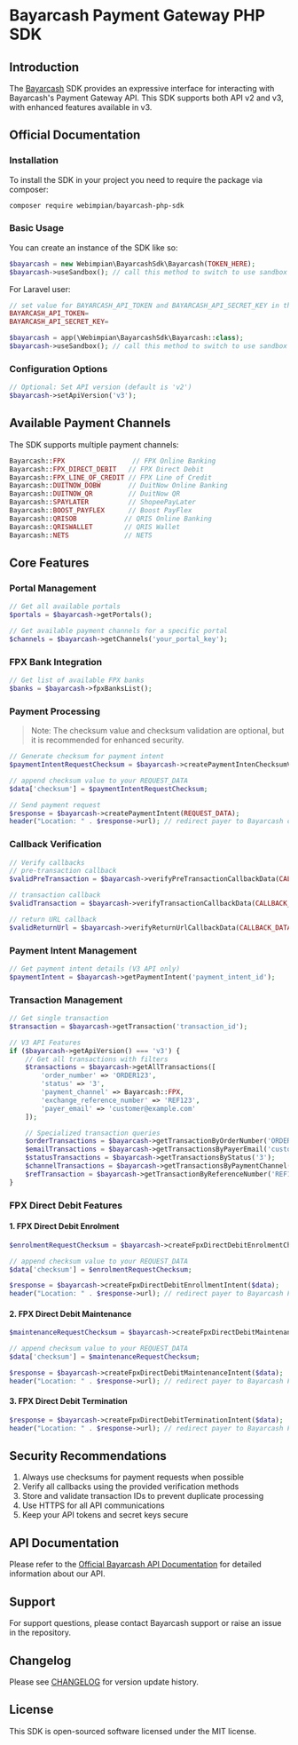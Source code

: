 # Bayarcash Payment Gateway PHP SDK

## Introduction

The [Bayarcash](https://bayarcash.com/) SDK provides an expressive interface for interacting with Bayarcash's Payment Gateway API. This SDK supports both API v2 and v3, with enhanced features available in v3.

## Official Documentation

### Installation

To install the SDK in your project you need to require the package via composer:

```bash
composer require webimpian/bayarcash-php-sdk
```

### Basic Usage

You can create an instance of the SDK like so:

```php
$bayarcash = new Webimpian\BayarcashSdk\Bayarcash(TOKEN_HERE);
$bayarcash->useSandbox(); // call this method to switch to use sandbox
```

For Laravel user:

```php
// set value for BAYARCASH_API_TOKEN and BAYARCASH_API_SECRET_KEY in the .env file
BAYARCASH_API_TOKEN=
BAYARCASH_API_SECRET_KEY=
```

```php
$bayarcash = app(\Webimpian\BayarcashSdk\Bayarcash::class);
$bayarcash->useSandbox(); // call this method to switch to use sandbox
```

### Configuration Options

```php
// Optional: Set API version (default is 'v2')
$bayarcash->setApiVersion('v3');
```

## Available Payment Channels

The SDK supports multiple payment channels:

```php
Bayarcash::FPX                 // FPX Online Banking
Bayarcash::FPX_DIRECT_DEBIT   // FPX Direct Debit
Bayarcash::FPX_LINE_OF_CREDIT // FPX Line of Credit
Bayarcash::DUITNOW_DOBW       // DuitNow Online Banking
Bayarcash::DUITNOW_QR         // DuitNow QR
Bayarcash::SPAYLATER          // ShopeePayLater
Bayarcash::BOOST_PAYFLEX      // Boost PayFlex
Bayarcash::QRISOB            // QRIS Online Banking
Bayarcash::QRISWALLET        // QRIS Wallet
Bayarcash::NETS              // NETS
```

## Core Features

### Portal Management

```php
// Get all available portals
$portals = $bayarcash->getPortals();

// Get available payment channels for a specific portal
$channels = $bayarcash->getChannels('your_portal_key');
```

### FPX Bank Integration

```php
// Get list of available FPX banks
$banks = $bayarcash->fpxBanksList();
```

### Payment Processing

> Note: The checksum value and checksum validation are optional, but it is recommended for enhanced security.

```php
// Generate checksum for payment intent
$paymentIntentRequestChecksum = $bayarcash->createPaymentIntenChecksumValue(API_SECRET_KEY, REQUEST_DATA); 

// append checksum value to your REQUEST_DATA
$data['checksum'] = $paymentIntentRequestChecksum;

// Send payment request
$response = $bayarcash->createPaymentIntent(REQUEST_DATA);
header("Location: " . $response->url); // redirect payer to Bayarcash checkout page.
```

### Callback Verification

```php
// Verify callbacks
// pre-transaction callback
$validPreTransaction = $bayarcash->verifyPreTransactionCallbackData(CALLBACK_DATA, API_SECRET_KEY);

// transaction callback
$validTransaction = $bayarcash->verifyTransactionCallbackData(CALLBACK_DATA, API_SECRET_KEY);

// return URL callback
$validReturnUrl = $bayarcash->verifyReturnUrlCallbackData(CALLBACK_DATA, API_SECRET_KEY);
```

### Payment Intent Management

```php
// Get payment intent details (V3 API only)
$paymentIntent = $bayarcash->getPaymentIntent('payment_intent_id');
```

### Transaction Management

```php
// Get single transaction
$transaction = $bayarcash->getTransaction('transaction_id');

// V3 API Features
if ($bayarcash->getApiVersion() === 'v3') {
    // Get all transactions with filters
    $transactions = $bayarcash->getAllTransactions([
        'order_number' => 'ORDER123',
        'status' => '3',
        'payment_channel' => Bayarcash::FPX,
        'exchange_reference_number' => 'REF123',
        'payer_email' => 'customer@example.com'
    ]);

    // Specialized transaction queries
    $orderTransactions = $bayarcash->getTransactionByOrderNumber('ORDER123');
    $emailTransactions = $bayarcash->getTransactionsByPayerEmail('customer@example.com');
    $statusTransactions = $bayarcash->getTransactionsByStatus('3');
    $channelTransactions = $bayarcash->getTransactionsByPaymentChannel(Bayarcash::FPX);
    $refTransaction = $bayarcash->getTransactionByReferenceNumber('REF123');
}
```

### FPX Direct Debit Features

#### 1. FPX Direct Debit Enrolment

```php
$enrolmentRequestChecksum = $bayarcash->createFpxDirectDebitEnrolmentChecksumValue(API_SECRET_KEY, REQUEST_DATA); 

// append checksum value to your REQUEST_DATA
$data['checksum'] = $enrolmentRequestChecksum;

$response = $bayarcash->createFpxDirectDebitEnrollmentIntent($data);
header("Location: " . $response->url); // redirect payer to Bayarcash Fpx Direct Debit enrolment page.
```

#### 2. FPX Direct Debit Maintenance

```php
$maintenanceRequestChecksum = $bayarcash->createFpxDirectDebitMaintenanceChecksumValue(API_SECRET_KEY, REQUEST_DATA); 

// append checksum value to your REQUEST_DATA
$data['checksum'] = $maintenanceRequestChecksum;

$response = $bayarcash->createFpxDirectDebitMaintenanceIntent($data);
header("Location: " . $response->url); // redirect payer to Bayarcash Fpx Direct Debit maintenance page.
```

#### 3. FPX Direct Debit Termination

```php
$response = $bayarcash->createFpxDirectDebitTerminationIntent($data);
header("Location: " . $response->url); // redirect payer to Bayarcash Fpx Direct Debit termination page.
```

## Security Recommendations

1. Always use checksums for payment requests when possible
2. Verify all callbacks using the provided verification methods
3. Store and validate transaction IDs to prevent duplicate processing
4. Use HTTPS for all API communications
5. Keep your API tokens and secret keys secure

## API Documentation

Please refer to the [Official Bayarcash API Documentation](https://api.webimpian.support/bayarcash) for detailed information about our API.

## Support

For support questions, please contact Bayarcash support or raise an issue in the repository.

## Changelog

Please see [CHANGELOG](CHANGELOG.md) for version update history.

## License

This SDK is open-sourced software licensed under the MIT license.